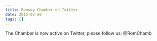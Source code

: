 ```yaml
---
title: Romsey Chamber on Twitter
date: 2015-02-26
tags: []
---
```

The Chamber is now active on Twitter, please follow us: @RomChamb

